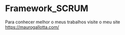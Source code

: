 # Framework_SCRUM

Para conhecer melhor o meus trabalhos visite o meu site https://maurogallotta.com/
